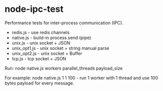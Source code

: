 # node-ipc-test

Performance tests for inter-process communication (IPC).
* redis.js - use redis channels
* native.js - build-in process.send (pipe)
* unix.js - unix socket + JSON
* unix_opt1.js - unix socket + string manual parse
* unix_opt2.js - unix socket + Buffer
* tcp.js - tcp socket + JSON

Run: node native.js workers parallel_threads payload_size

For example: node native.js 1 1 100 - run 1 worker with 1 thread and use 100 bytes payload for every message.

